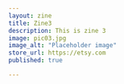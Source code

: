 ```yaml
---
layout: zine
title: Zine3
description: This is zine 3
image: pic03.jpg
image_alt: "Placeholder image"
store_url: https://etsy.com
published: true

---
```

